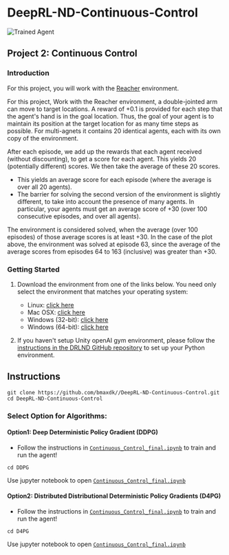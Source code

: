 # DeepRL-ND-Continuous-Control
![Trained Agent][image1]

## Project 2: Continuous Control


[//]: # (Image References)

[image1]: https://user-images.githubusercontent.com/10624937/43851024-320ba930-9aff-11e8-8493-ee547c6af349.gif "Trained Agent"

### Introduction

For this project, you will work with the [Reacher](https://github.com/Unity-Technologies/ml-agents/blob/master/docs/Learning-Environment-Examples.md#reacher) environment.



For this project, Work with the Reacher environment, a double-jointed arm can move to target locations. A reward of +0.1 is provided for each step that the agent's hand is in the goal location. Thus, the goal of your agent is to maintain its position at the target location for as many time steps as possible. For multi-agnets it contains 20 identical agents, each with its own copy of the environment.

After each episode, we add up the rewards that each agent received (without discounting), to get a score for each agent. This yields 20 (potentially different) scores. We then take the average of these 20 scores.

- This yields an average score for each episode (where the average is over all 20 agents).
- The barrier for solving the second version of the environment is slightly different, to take into account the presence of many agents. In particular, your agents must get an average score of +30 (over 100 consecutive episodes, and over all agents). 

The environment is considered solved, when the average (over 100 episodes) of those average scores is at least +30. In the case of the plot above, the environment was solved at episode 63, since the average of the average scores from episodes 64 to 163 (inclusive) was greater than +30.

### Getting Started

1. Download the environment from one of the links below.  You need only select the environment that matches your operating system:
    - Linux: [click here](https://s3-us-west-1.amazonaws.com/udacity-drlnd/P2/Reacher/Reacher_Linux.zip)
    - Mac OSX: [click here](https://s3-us-west-1.amazonaws.com/udacity-drlnd/P2/Reacher/Reacher.app.zip)
    - Windows (32-bit): [click here](https://s3-us-west-1.amazonaws.com/udacity-drlnd/P2/Reacher/Reacher_Windows_x86.zip)
    - Windows (64-bit): [click here](https://s3-us-west-1.amazonaws.com/udacity-drlnd/P2/Reacher/Reacher_Windows_x86_64.zip)

2. If you haven't setup Unity openAI gym environment, please follow the [instructions in the DRLND GitHub repository](https://github.com/udacity/deep-reinforcement-learning#dependencies) to set up your Python environment.


## Instructions

```
git clone https://github.com/bmaxdk//DeepRL-ND-Continuous-Control.git
cd DeepRL-ND-Continuous-Control
```

### Select Option for Algorithms:
#### Option1: Deep Deterministic Policy Gradient (DDPG)
* Follow the instructions in [`Continuous_Control_final.ipynb`](https://github.com/bmaxdk/DeepRL-ND-Continuous-Control/blob/main/DDPG/Continuous_Control_final.ipynb) to train and run the agent!
```
cd DDPG
```
Use jupyter notebook to open [`Continuous_Control_final.ipynb`](https://github.com/bmaxdk/DeepRL-ND-Continuous-Control/blob/main/DDPG/Continuous_Control_final.ipynb)


#### Option2: Distributed Distributional Deterministic Policy Gradients (D4PG)
* Follow the instructions in [`Continuous_Control_final.ipynb`](https://github.com/bmaxdk/DeepRL-ND-Continuous-Control/blob/main/D4PG/Continuous_Control_final.ipynb) to train and run the agent!
```
cd D4PG
```
Use jupyter notebook to open [`Continuous_Control_final.ipynb`](https://github.com/bmaxdk/DeepRL-ND-Continuous-Control/blob/main/D4PG/Continuous_Control_final.ipynb)
